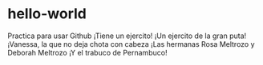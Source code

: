 # hello-world
Practica para usar Github
¡Tiene un ejercito!
¡Un ejercito de la gran puta!
¡Vanessa, la que no deja chota con cabeza
¡Las hermanas Rosa Meltrozo y Deborah Meltrozo
¡Y el trabuco de Pernambuco!
